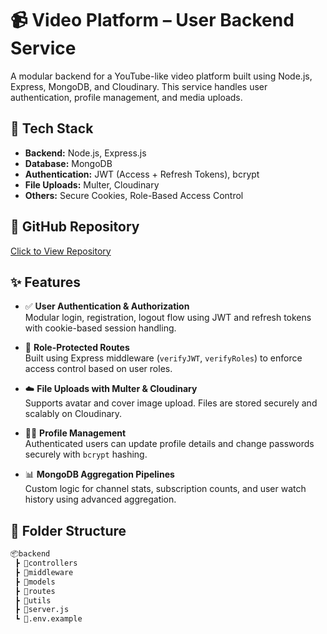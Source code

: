 # 📹 Video Platform – User Backend Service

A modular backend for a YouTube-like video platform built using Node.js, Express, MongoDB, and Cloudinary. This service handles user authentication, profile management, and media uploads.

## 🔧 Tech Stack

- **Backend:** Node.js, Express.js
- **Database:** MongoDB
- **Authentication:** JWT (Access + Refresh Tokens), bcrypt
- **File Uploads:** Multer, Cloudinary
- **Others:** Secure Cookies, Role-Based Access Control

## 🔗 GitHub Repository

[Click to View Repository](https://github.com/ronit45/work/tree/main/webdev/Backend/02)

## ✨ Features

- ✅ **User Authentication & Authorization**  
  Modular login, registration, logout flow using JWT and refresh tokens with cookie-based session handling.

- 🔐 **Role-Protected Routes**  
  Built using Express middleware (`verifyJWT`, `verifyRoles`) to enforce access control based on user roles.

- ☁️ **File Uploads with Multer & Cloudinary**  
  Supports avatar and cover image upload. Files are stored securely and scalably on Cloudinary.

- 🧑‍💼 **Profile Management**  
  Authenticated users can update profile details and change passwords securely with `bcrypt` hashing.

- 📊 **MongoDB Aggregation Pipelines**  
  Custom logic for channel stats, subscription counts, and user watch history using advanced aggregation.

## 📂 Folder Structure

```bash
📦backend
 ┣ 📂controllers
 ┣ 📂middleware
 ┣ 📂models
 ┣ 📂routes
 ┣ 📂utils
 ┣ 📜server.js
 ┗ 📜.env.example

